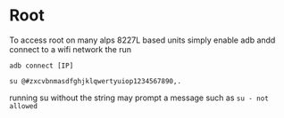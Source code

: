 # Root

To access root on many alps 8227L based units simply enable adb andd connect to a wifi network the run

`adb connect [IP]`

`su @#zxcvbnmasdfghjklqwertyuiop1234567890,.`

running su without the string may prompt a message such as `su - not allowed`
